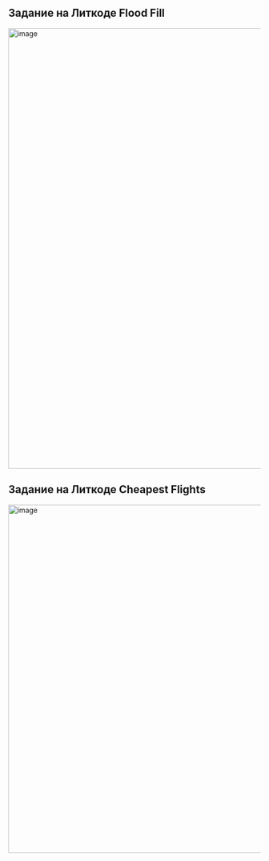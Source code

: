 ## Задание на Литкоде Flood Fill

<img width="1399" height="879" alt="image" src="https://github.com/user-attachments/assets/49ef9b9a-8b2e-4249-9c44-eb87fb548f95" />

## Задание на Литкоде Cheapest Flights

<img width="1343" height="695" alt="image" src="https://github.com/user-attachments/assets/05ebdc09-3871-4f5d-b9cb-17b2944345f4" />

